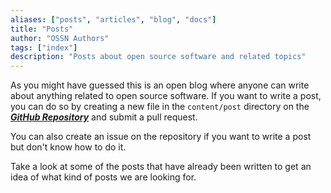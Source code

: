 ```yaml
---
aliases: ["posts", "articles", "blog", "docs"] 
title: "Posts" 
author: "OSSN Authors" 
tags: ["index"] 
description: "Posts about open source software and related topics" 
---
```


As you might have guessed this is an open blog where anyone can write about
anything related to open source software. If you want to write a post, you can
do so by creating a new file in the `content/post` directory on the
[_**GitHub Repository**_](https://github.com/ossnsut/ossnsut.github.io/) and
submit a pull request.

You can also create an issue on the repository if you want to write a post but
don't know how to do it.

Take a look at some of the posts that have already been written to get an idea
of what kind of posts we are looking for.

